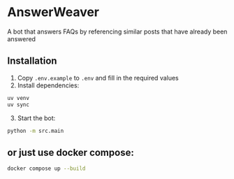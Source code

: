 # AnswerWeaver

A bot that answers FAQs by referencing similar posts that have already been answered

## Installation

1. Copy `.env.example` to `.env` and fill in the required values
2. Install dependencies:

```bash
uv venv
uv sync
```

3. Start the bot:

```bash
python -m src.main
```

## or just use docker compose:

```bash
docker compose up --build
```
